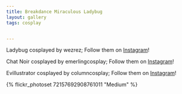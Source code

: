 ```yaml
---
title: Breakdance Miraculous Ladybug
layout: gallery
tags: cosplay


---
```


Ladybug cosplayed by wezrez; Follow them on [Instagram](https://www.instagram.com/wezrez)!

Chat Noir cosplayed by emerlingcosplay; Follow them on [Instagram](https://www.instagram.com/emerlingcosplay)!

Evillustrator cosplayed by columncosplay; Follow them on [Instagram](https://www.instagram.com/columncosplay)!

{% flickr_photoset 72157692908761011 "Medium" %}